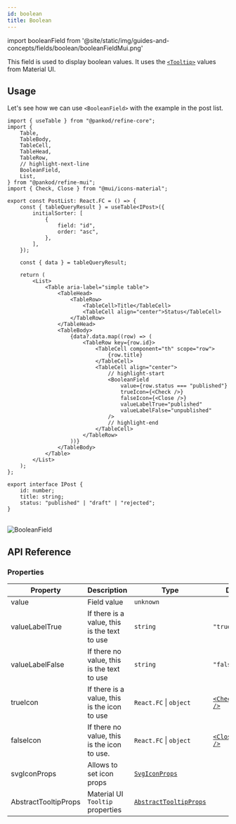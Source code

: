 ```yaml
---
id: boolean
title: Boolean
---
```


import booleanField from '@site/static/img/guides-and-concepts/fields/boolean/booleanFieldMui.png'

This field is used to display boolean values. It uses the [`<Tooltip>`](https://mui.com/material-ui/react-tooltip/#main-content) values from Material UI.

## Usage

Let's see how we can use `<BooleanField>` with the example in the post list.

```tsx title="src/pages/posts/list.tsx"
import { useTable } from "@pankod/refine-core";
import {
    Table,
    TableBody,
    TableCell,
    TableHead,
    TableRow,
    // highlight-next-line
    BooleanField,
    List,
} from "@pankod/refine-mui";
import { Check, Close } from "@mui/icons-material";

export const PostList: React.FC = () => {
    const { tableQueryResult } = useTable<IPost>({
        initialSorter: [
            {
                field: "id",
                order: "asc",
            },
        ],
    });

    const { data } = tableQueryResult;

    return (
        <List>
            <Table aria-label="simple table">
                <TableHead>
                    <TableRow>
                        <TableCell>Title</TableCell>
                        <TableCell align="center">Status</TableCell>
                    </TableRow>
                </TableHead>
                <TableBody>
                    {data?.data.map((row) => (
                        <TableRow key={row.id}>
                            <TableCell component="th" scope="row">
                                {row.title}
                            </TableCell>
                            <TableCell align="center">
                                // highlight-start
                                <BooleanField
                                    value={row.status === "published"}
                                    trueIcon={<Check />}
                                    falseIcon={<Close />}
                                    valueLabelTrue="published"
                                    valueLabelFalse="unpublished"
                                />
                                // highlight-end
                            </TableCell>
                        </TableRow>
                    ))}
                </TableBody>
            </Table>
        </List>
    );
};

export interface IPost {
    id: number;
    title: string;
    status: "published" | "draft" | "rejected";
}
```

<br/>
<div class="img-container">
    <div class="window">
        <div class="control red"></div>
        <div class="control orange"></div>
        <div class="control green"></div>
    </div>
    <img src={booleanField} alt="BooleanField" />
</div>

## API Reference

### Properties

| Property             | Description                                  | Type                                                               | Default                                                                                                               |
| -------------------- | -------------------------------------------- | ------------------------------------------------------------------ | --------------------------------------------------------------------------------------------------------------------- |
| value                | Field value                                  | `unknown`                                                          |                                                                                                                       |
| valueLabelTrue       | If there is a value, this is the text to use | `string`                                                           | `"true"`                                                                                                              |
| valueLabelFalse      | If there no value, this is the text to use   | `string`                                                           | `"false"`                                                                                                             |
| trueIcon             | If there is a value, this is the icon to use | `React.FC` \| `object`                                             | [`<CheckOutlined />`](https://mui.com/material-ui/material-icons/?query=check&theme=Outlined&selected=CheckOutlined)  |
| falseIcon            | If there no value, this is the icon to use.  | `React.FC` \| `object`                                             | [`<CloseOutlined />`](https://mui.com/material-ui/material-icons/?query=close+&theme=Outlined&selected=CloseOutlined) |
| svgIconProps         | Allows to set icon props                     | [`SvgIconProps`](https://mui.com/material-ui/api/svg-icon/#props)  |                                                                                                                       |
| AbstractTooltipProps | Material UI `Tooltip` properties             | [`AbstractTooltipProps`](https://mui.com/material-ui/api/tooltip/) |                                                                                                                       |
